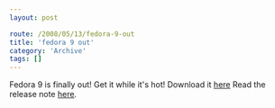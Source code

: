 ```yaml
---
layout: post

route: /2008/05/13/fedora-9-out
title: 'fedora 9 out'
category: 'Archive'
tags: []
---
```


Fedora 9 is finally out! Get it while it's hot! Download it
<a class="ph" target="_blank" rel="noopener noreferrer" href="http://fedoraproject.org/en/get-fedora">here</a>
Read the release note
<a class="ph" target="_blank" rel="noopener noreferrer" href="http://fedoraproject.org/en/relnotes">here</a>.
